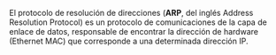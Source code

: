 El protocolo de resolución de direcciones (**ARP**, del inglés Address Resolution Protocol) es un protocolo de comunicaciones de la capa de enlace de datos, responsable de encontrar la dirección de hardware (Ethernet MAC) que corresponde a una determinada dirección IP.